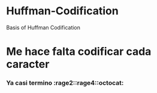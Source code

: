 # Huffman-Codification
Basis of Huffman Codification

# Me hace falta codificar cada caracter 
### Ya casi termino :rage2::rage4::octocat:
